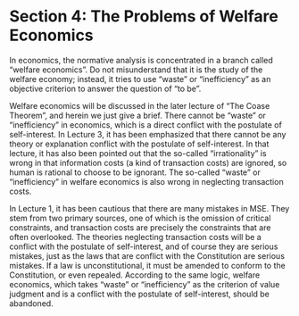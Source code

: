 # Section 4: The Problems of Welfare Economics

In economics, the normative analysis is concentrated in a branch called “welfare economics”. Do not misunderstand that it is the study of the welfare economy; instead, it tries to use “waste” or “inefficiency” as an objective criterion to answer the question of “to be”.

Welfare economics will be discussed in the later lecture of “The Coase Theorem”, and herein we just give a brief. There cannot be “waste” or “inefficiency” in economics, which is a direct conflict with the postulate of self-interest. In Lecture 3, it has been emphasized that there cannot be any theory or explanation conflict with the postulate of self-interest. In that lecture, it has also been pointed out that the so-called “irrationality” is wrong in that information costs (a kind of transaction costs) are ignored, so human is rational to choose to be ignorant. The so-called “waste” or “inefficiency” in welfare economics is also wrong in neglecting transaction costs.

In Lecture 1, it has been cautious that there are many mistakes in MSE. They stem from two primary sources, one of which is the omission of critical constraints, and transaction costs are precisely the constraints that are often overlooked. The theories neglecting transaction costs will be a conflict with the postulate of self-interest, and of course they are serious mistakes, just as the laws that are conflict with the Constitution are serious mistakes. If a law is unconstitutional, it must be amended to conform to the Constitution, or even repealed. According to the same logic, welfare economics, which takes “waste” or “inefficiency” as the criterion of value judgment and is a conflict with the postulate of self-interest, should be abandoned.
